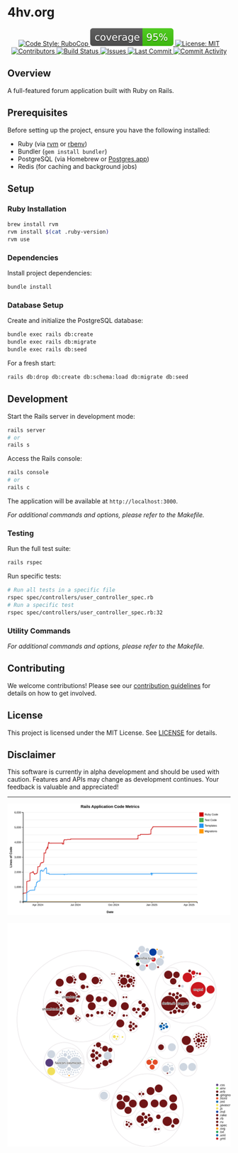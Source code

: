 # 4hv.org

<div align="center">
    <a href="">
        <!-- You may want to add a logo image here, similar to Alchemical Finance -->
    </a>
</div>

<p align="center">
    <a href="https://github.com/rubocop/rubocop">
        <img alt="Code Style: RuboCop" src="https://img.shields.io/badge/code_style-rubocop-brightgreen.svg">
    </a>
    <a href="/coverage">
        <img alt="Coverage Status" src="/coverage/coverage.svg">
    </a>
    <a href="/LICENSE.md">
        <img alt="License: MIT" src="https://img.shields.io/github/license/HarrisFauntleroy/4hv.org">
    </a>
    <a href="https://github.com/HarrisFauntleroy/forum/graphs/contributors">
        <img alt="Contributors" src="https://img.shields.io/github/contributors-anon/HarrisFauntleroy/4hv.org">
    </a>
    <a href="https://github.com/HarrisFauntleroy/4hv.org/actions">
        <img alt="Build Status" src="https://img.shields.io/github/checks-status/HarrisFauntleroy/4hv.org/main">
    </a>
    <a href="https://github.com/HarrisFauntleroy/4hv.org/issues">
        <img alt="Issues" src="https://img.shields.io/github/issues/HarrisFauntleroy/4hv.org">
    </a>
    <a href="https://github.com/HarrisFauntleroy/4hv.org/commits">
        <img alt="Last Commit" src="https://img.shields.io/github/last-commit/HarrisFauntleroy/4hv.org">
    </a>
    <a href="https://github.com/HarrisFauntleroy/4hv.org/commits">
        <img alt="Commit Activity" src="https://img.shields.io/github/commit-activity/w/HarrisFauntleroy/4hv.org">
    </a>
</p>

## Overview

A full-featured forum application built with Ruby on Rails.

## Prerequisites

Before setting up the project, ensure you have the following installed:

- Ruby (via [rvm](https://rvm.io/) or [rbenv](https://github.com/rbenv/rbenv))
- Bundler (`gem install bundler`)
- PostgreSQL (via Homebrew or [Postgres.app](https://postgresapp.com/))
- Redis (for caching and background jobs)

## Setup

### Ruby Installation

```bash
brew install rvm
rvm install $(cat .ruby-version)
rvm use
```

### Dependencies

Install project dependencies:

```bash
bundle install
```

### Database Setup

Create and initialize the PostgreSQL database:

```bash
bundle exec rails db:create
bundle exec rails db:migrate
bundle exec rails db:seed
```

For a fresh start:
```bash
rails db:drop db:create db:schema:load db:migrate db:seed
```

## Development

Start the Rails server in development mode:

```bash
rails server
# or
rails s
```

Access the Rails console:
```bash
rails console
# or
rails c
```

The application will be available at `http://localhost:3000`.

_For additional commands and options, please refer to the Makefile._

### Testing

Run the full test suite:

```bash
rails rspec
```

Run specific tests:

```bash
# Run all tests in a specific file
rspec spec/controllers/user_controller_spec.rb
# Run a specific test
rspec spec/controllers/user_controller_spec.rb:32
```

### Utility Commands

_For additional commands and options, please refer to the Makefile._

## Contributing

We welcome contributions! Please see our [contribution guidelines](CONTRIBUTING.md) for details on how to get involved.

## License

This project is licensed under the MIT License. See [LICENSE](LICENSE.md) for details.

## Disclaimer

This software is currently in alpha development and should be used with caution. Features and APIs may change as development continues. Your feedback is valuable and appreciated!

---

![Code Metrics](./metrics.svg)

![Visualization of this repo](./diagram.svg)
